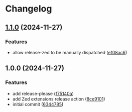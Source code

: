 # Changelog

## [1.1.0](https://github.com/hugginsio/zed-cooklang/compare/v1.0.0...v1.1.0) (2024-11-27)


### Features

* allow release-zed to be manually dispatched ([ef08ac6](https://github.com/hugginsio/zed-cooklang/commit/ef08ac6826efc52613406ffdccdd97597ae69078))

## 1.0.0 (2024-11-27)


### Features

* add release-please ([f75140a](https://github.com/hugginsio/zed-cooklang/commit/f75140a2a96fb576a4063320ee84323a29b3103b))
* add Zed extensions release action ([8ce9101](https://github.com/hugginsio/zed-cooklang/commit/8ce9101f2c294a2c764966f525de448610fe5114))
* initial commit ([6344785](https://github.com/hugginsio/zed-cooklang/commit/63447856fd6888c87c2100e43005612e50a32351))
